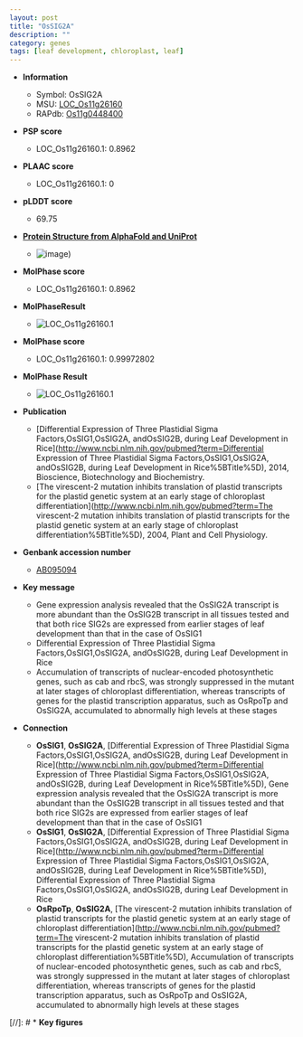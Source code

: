 ```yaml
---
layout: post
title: "OsSIG2A"
description: ""
category: genes
tags: [leaf development, chloroplast, leaf]
---
```


* **Information**  
    + Symbol: OsSIG2A  
    + MSU: [LOC_Os11g26160](http://rice.plantbiology.msu.edu/cgi-bin/ORF_infopage.cgi?orf=LOC_Os11g26160)  
    + RAPdb: [Os11g0448400](http://rapdb.dna.affrc.go.jp/viewer/gbrowse_details/irgsp1?name=Os11g0448400)  

* **PSP score**  
    + LOC_Os11g26160.1: 0.8962 

* **PLAAC score**  
    + LOC_Os11g26160.1: 0 

* **pLDDT score**
    + 69.75

* **[Protein Structure from AlphaFold and UniProt](https://www.uniprot.org/uniprotkb/Q2R557/entry#structure)**
    + ![image](https://ricepsp.github.io/images/Q2/AF-Q2R557-F1.png))

* **MolPhase score**
    + LOC_Os11g26160.1: 0.8962

* **MolPhaseResult**
    + ![LOC_Os11g26160.1](https://ricepsp.github.io/pictures/LOC_Os11g/LOC_Os11g26160.1.png)

* **MolPhase score**
    + LOC_Os11g26160.1: 0.99972802

* **MolPhase Result**
    + ![LOC_Os11g26160.1](https://304243504.github.io/Pictures/LOC_Os11g/LOC_Os11g26160.1.png)

* **Publication**  
    + [Differential Expression of Three Plastidial Sigma Factors,OsSIG1,OsSIG2A, andOsSIG2B, during Leaf Development in Rice](http://www.ncbi.nlm.nih.gov/pubmed?term=Differential Expression of Three Plastidial Sigma Factors,OsSIG1,OsSIG2A, andOsSIG2B, during Leaf Development in Rice%5BTitle%5D), 2014, Bioscience, Biotechnology and Biochemistry.
    + [The virescent-2 mutation inhibits translation of plastid transcripts for the plastid genetic system at an early stage of chloroplast differentiation](http://www.ncbi.nlm.nih.gov/pubmed?term=The virescent-2 mutation inhibits translation of plastid transcripts for the plastid genetic system at an early stage of chloroplast differentiation%5BTitle%5D), 2004, Plant and Cell Physiology.

* **Genbank accession number**  
    + [AB095094](http://www.ncbi.nlm.nih.gov/nuccore/AB095094)

* **Key message**  
    + Gene expression analysis revealed that the OsSIG2A transcript is more abundant than the OsSIG2B transcript in all tissues tested and that both rice SIG2s are expressed from earlier stages of leaf development than that in the case of OsSIG1
    + Differential Expression of Three Plastidial Sigma Factors,OsSIG1,OsSIG2A, andOsSIG2B, during Leaf Development in Rice
    + Accumulation of transcripts of nuclear-encoded photosynthetic genes, such as cab and rbcS, was strongly suppressed in the mutant at later stages of chloroplast differentiation, whereas transcripts of genes for the plastid transcription apparatus, such as OsRpoTp and OsSIG2A, accumulated to abnormally high levels at these stages

* **Connection**  
    + __OsSIG1__, __OsSIG2A__, [Differential Expression of Three Plastidial Sigma Factors,OsSIG1,OsSIG2A, andOsSIG2B, during Leaf Development in Rice](http://www.ncbi.nlm.nih.gov/pubmed?term=Differential Expression of Three Plastidial Sigma Factors,OsSIG1,OsSIG2A, andOsSIG2B, during Leaf Development in Rice%5BTitle%5D), Gene expression analysis revealed that the OsSIG2A transcript is more abundant than the OsSIG2B transcript in all tissues tested and that both rice SIG2s are expressed from earlier stages of leaf development than that in the case of OsSIG1
    + __OsSIG1__, __OsSIG2A__, [Differential Expression of Three Plastidial Sigma Factors,OsSIG1,OsSIG2A, andOsSIG2B, during Leaf Development in Rice](http://www.ncbi.nlm.nih.gov/pubmed?term=Differential Expression of Three Plastidial Sigma Factors,OsSIG1,OsSIG2A, andOsSIG2B, during Leaf Development in Rice%5BTitle%5D), Differential Expression of Three Plastidial Sigma Factors,OsSIG1,OsSIG2A, andOsSIG2B, during Leaf Development in Rice
    + __OsRpoTp__, __OsSIG2A__, [The virescent-2 mutation inhibits translation of plastid transcripts for the plastid genetic system at an early stage of chloroplast differentiation](http://www.ncbi.nlm.nih.gov/pubmed?term=The virescent-2 mutation inhibits translation of plastid transcripts for the plastid genetic system at an early stage of chloroplast differentiation%5BTitle%5D), Accumulation of transcripts of nuclear-encoded photosynthetic genes, such as cab and rbcS, was strongly suppressed in the mutant at later stages of chloroplast differentiation, whereas transcripts of genes for the plastid transcription apparatus, such as OsRpoTp and OsSIG2A, accumulated to abnormally high levels at these stages

[//]: # * **Key figures**  


